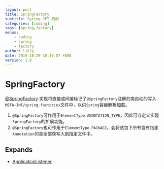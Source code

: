 ```yaml
---
layout: post
title: SpringFactory
subtitle: Spring SPI 机制
categories: [coding]
tags: [spring,factory]
menus:
    - coding
    - spring
    - factory
author: likly
date: 2019-10-29 10:19:57 +800
version: 1.0
---
```


# SpringFactory

[@SpringFactory](/final-coding/final-coding-spring/src/main/java/org/finalframework/coding/spring/factory/annotation/SpringFactory.java)
实现将直接或间接标记了`@SpringFactory`注解的类自动的写入`META-INF/spring.factories`文件中，以供`Spring`容器解析加载。

1. `@SpringFactory`可作用于`ElementType.ANNOTATION_TYPE`，因此可自定义实现`SpringFactory`的扩展功能。
2. `@SpringFactory`也可作用于`ElementType.PACKAGE`，会将该包下所有含有指定`Annotation`的类全部获写入到指定文件中。

## Expands

* [ApplicationListener](../../../_spring/context/listener/README.md)